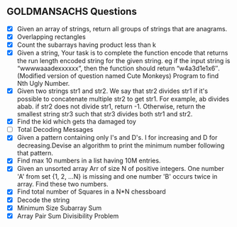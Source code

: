 ## GOLDMANSACHS Questions

- [x] Given an array of strings, return all groups of strings that are anagrams.
- [x] Overlapping rectangles
- [x] Count the subarrays having product less than k
- [x] Given a string, Your task is to  complete the function encode that returns the run length encoded string for the given string.
eg if the input string is “wwwwaaadexxxxxx”, then the function should return “w4a3d1e1x6″.(Modified version of question named Cute Monkeys)
Program to find Nth Ugly Number.
- [x] Given two strings str1 and str2. We say that str2 divides str1 if it's possible
            to          concatenate multiple str2 to get str1. For example, ab divides abab. 
           if str2 does not divide str1, return -1. Otherwise, return the smallest string 
           str3 such that str3 divides both str1 and str2.
- [x] Find the kid which gets tha damaged toy
- [ ] Total Decoding Messages 
- [x] Given a pattern containing only I's and D's. I for increasing and D 
         for decreasing.Devise an algorithm to print the minimum number following
        that pattern.
- [x] Find max 10 numbers in a list having 10M entries.
- [x] Given an unsorted array Arr of size N of positive integers. One number 
         'A' from     set {1, 2, …N} is missing and one number 'B' 
        occurs twice in array. Find these two numbers.
- [x] Find total number of Squares in a N*N chessboard
- [x] Decode the string
- [x] Minimum Size Subarray Sum
- [x] Array Pair Sum Divisibility Problem
